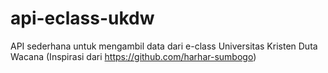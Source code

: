 # api-eclass-ukdw
API sederhana untuk mengambil data dari e-class Universitas Kristen Duta Wacana (Inspirasi dari https://github.com/harhar-sumbogo)
